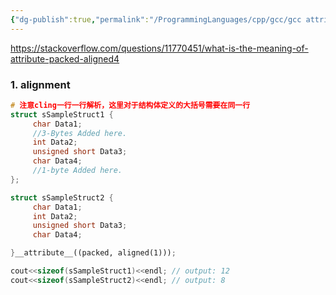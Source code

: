 ```yaml
---
{"dg-publish":true,"permalink":"/ProgrammingLanguages/cpp/gcc/gcc attributes/","noteIcon":"3"}
---
```


https://stackoverflow.com/questions/11770451/what-is-the-meaning-of-attribute-packed-aligned4

### 1. alignment

```cpp
# 注意cling一行一行解析，这里对于结构体定义的大括号需要在同一行
struct sSampleStruct1 {
     char Data1;
     //3-Bytes Added here.
     int Data2;
     unsigned short Data3;
     char Data4;
     //1-byte Added here.
};

struct sSampleStruct2 {
     char Data1;
     int Data2;
     unsigned short Data3;
     char Data4;

}__attribute__((packed, aligned(1)));

cout<<sizeof(sSampleStruct1)<<endl; // output: 12
cout<<sizeof(sSampleStruct2)<<endl; // output: 8
```




